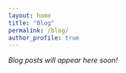 ```yaml
---
layout: home
title: "Blog"
permalink: /blog/
author_profile: true
---
```


*Blog posts will appear here soon!*